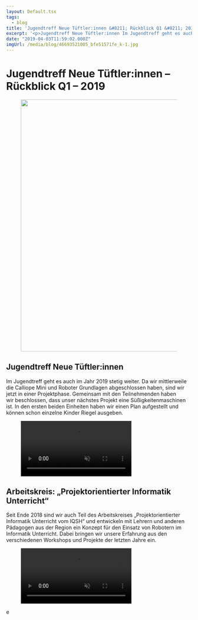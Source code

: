 ```yaml
---
layout: Default.tsx
tags:
  - blog
title: 'Jugendtreff Neue Tüftler:innen &#8211; Rückblick Q1 &#8211; 2019'
excerpt: '<p>Jugendtreff Neue Tüftler:innen Im Jugendtreff geht es auch im Jahr 2019 stetig weiter. Da wir mittlerweile die Calliope Mini und Roboter Grundlagen abgeschlossen haben, sind wir jetzt in einer Projektphase. Gemeinsam mit den <a href="https://chaostreff-flensburg.de/2019/jugendtreff-neue-tueftlerinnen-rueckblick-q1-2019/" class="more-link">[&hellip;]</a></p>'
date: "2019-04-03T11:59:02.000Z"
imgUrl: /media/blog/46693521005_bfe51571fe_k-1.jpg
---
```

# Jugendtreff Neue Tüftler:innen &#8211; Rückblick Q1 &#8211; 2019


<figure class="wp-block-image"><img decoding="async" loading="lazy" width="1024" height="683" src="/media/blog/uploads/46693521005_bfe51571fe_k-1-1024x683.jpg" alt="" class="wp-image-1082" srcset="https://chaostreff-flensburg.de/wp-content/uploads/2019/04/46693521005_bfe51571fe_k-1-1024x683.jpg 1024w, https://chaostreff-flensburg.de/wp-content/uploads/2019/04/46693521005_bfe51571fe_k-1-300x200.jpg 300w, https://chaostreff-flensburg.de/wp-content/uploads/2019/04/46693521005_bfe51571fe_k-1-768x512.jpg 768w, https://chaostreff-flensburg.de/wp-content/uploads/2019/04/46693521005_bfe51571fe_k-1-750x500.jpg 750w, https://chaostreff-flensburg.de/wp-content/uploads/2019/04/46693521005_bfe51571fe_k-1.jpg 2048w" sizes="(max-width: 1024px) 100vw, 1024px" /></figure>



<h2>Jugendtreff Neue Tüftler:innen</h2>



<p>Im Jugendtreff geht es auch im Jahr 2019 stetig weiter. Da wir mittlerweile die Calliope Mini und Roboter Grundlagen abgeschlossen haben, sind wir jetzt in einer Projektphase. Gemeinsam mit den Teilnehmenden haben wir beschlossen, dass unser nächstes Projekt eine Süßigkeitenmaschinen ist. In den ersten beiden Einheiten haben wir einen Plan aufgestellt und können schon einzelne Kinder Riegel ausgeben.</p>



<figure class="wp-block-video"><video autoplay controls loop muted src="/media/blog/uploads/VID_20190401_172752.mp4"></video></figure>



<h2>Arbeitskreis: &#8222;Projektorientierter Informatik Unterricht&#8220;</h2>



<p>Seit Ende 2018 sind wir auch Teil des Arbeitskreises &#8222;Projektorientierter Informatik Unterricht vom IQSH&#8220; und entwickeln mit Lehrern und anderen Pädagogen aus der Region ein Konzept für den Einsatz von Robotern im Informatik Unterricht. Dabei bringen wir unsere Erfahrung aus den verschiedenen Workshops und Projekte der letzten Jahre ein.</p>



<p></p>



<figure class="wp-block-video"><video autoplay controls loop muted src="/media/blog/uploads/VID_37140621_080623_886-1.mp4"></video></figure>



<p>e</p>

